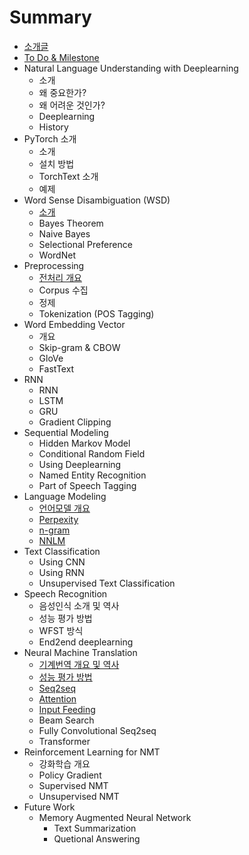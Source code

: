 # Summary

* [소개글](README.md)
* [To Do & Milestone](to-do-and-milestone.md)
* Natural Language Understanding with Deeplearning
  * 소개
  * 왜 중요한가?
  * 왜 어려운 것인가?
  * Deeplearning
  * History
* PyTorch 소개
  * 소개
  * 설치 방법
  * TorchText 소개
  * 예제
* Word Sense Disambiguation \(WSD\)
  * [소개](word-sense-disambiguation.md)
  * Bayes Theorem
  * Naive Bayes
  * Selectional Preference
  * WordNet
* Preprocessing
  * [전처리 개요](c804-cc98-b9ac-ac1c-c694.md)
  * Corpus 수집
  * 정제
  * Tokenization \(POS Tagging\)
* Word Embedding Vector
  * 개요
  * Skip-gram & CBOW
  * GloVe
  * FastText
* RNN
  * RNN
  * LSTM
  * GRU
  * Gradient Clipping
* Sequential Modeling
  * Hidden Markov Model
  * Conditional Random Field
  * Using Deeplearning
  * Named Entity Recognition
  * Part of Speech Tagging
* Language Modeling
  * [언어모델 개요](c5b8-c5b4-baa8-b378-ac1c-c694.md)
  * [Perpexity](perpexity.md)
  * [n-gram](n-gram.md)
  * [NNLM](nnlm.md)
* Text Classification
  * Using CNN
  * Using RNN
  * Unsupervised Text Classification
* Speech Recognition
  * 음성인식 소개 및 역사
  * 성능 평가 방법
  * WFST 방식
  * End2end deeplearning
* Neural Machine Translation
  * [기계번역 개요 및 역사](ae30-acc4-bc88-c5ed-ac1c-c694-bc0f-c5ed-c0ac.md)
  * [성능 평가 방법](c131-b2a5-d3c9-ac00-bc29-bc95.md)
  * [Seq2seq](seq2seq.md)
  * [Attention](attention.md)
  * [Input Feeding](input-feeding.md)
  * Beam Search
  * Fully Convolutional Seq2seq
  * Transformer
* Reinforcement Learning for NMT
  * 강화학습 개요
  * Policy Gradient
  * Supervised NMT
  * Unsupervised NMT
* Future Work
  * Memory Augmented Neural Network
    * Text Summarization
    * Quetional Answering

